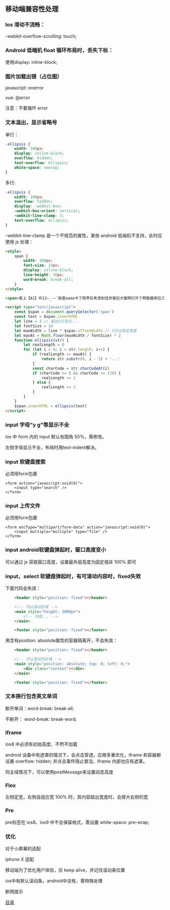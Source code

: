 ## 移动端兼容性处理

### Ios 滑动不流畅：
-webkit-overflow-scrolling: touch;

### Android 低端机 float 循环布局时，丢失下标：
使用display: inline-block;

### 图片加载出错（占位图）
javascript: onerror

vue: @error

注意：不要循环 error

### 文本溢出，显示省略号
单行：
```css
.ellipsis {
    width: 100px;
    display: inline-block;
    overflow: hidden;
    text-overflow: ellipsis;
    white-space: nowrap;
}
```
多行:
```css
.ellipsis {
    width: 100px;
    overflow: hidden;
    display: -webkit-box;
    -webkit-box-orient: vertical;
    -webkit-line-clamp: 3;
    text-overflow: ellipsis;
}
```
-webkit-line-clamp 是一个不规范的属性，某些 android 低端机不支持，此时应使用 js 处理：
```html
<style>
    span {
        width: 100px;
        font-size: 14px;
        display: inline-block;
        line-height: 16px;
        word-break: break-all;
    }
</style>

<span>爱上【A}】邓12—_-~`丽君aaaa卡了跨界石考虑到佳世客拉大锯啊打开了啊数据库拉三等奖拉斯肯德基阿卡丽大师级的卡拉加大款拉大锯啊了可多</span>

<script type="text/javascript">
    const $span = document.querySelector('span')
    const text = $span.innerHTML
    let line = 3 // 超出3行显示...
    let fontSize = 14
    let maxWidth = line * $span.offsetWidth // 3行占用总宽度
    let maxAt = Math.floor(maxWidth / fontSize) * 2
    function ellipsis(str) {
        let realLength = 0
        for (let i = 0; i < str.length; i++) {
            if (realLength >= maxAt) {
                return str.substr(0, i - 3) + '...'
            }
            const charCode = str.charCodeAt(i)
            if (charCode >= 0 && charCode <= 128) {
                realLength += 1
            } else {
                realLength += 2
            }
        }
    }
    $span.innerHTML = ellipsis(text)
</script>
```

### input 字母"y g"等显示不全
ios 中 form 内的 input 默认有圆角 50%，需修改。

左侧字母显示不全，布局时用text-indent解决。

### input 软键盘搜索
必须用form包裹
```
<form action="javascript:void(0)">
    <input type="search" />
</form>
```

### input 上传文件
必须用form包裹
```
<form encType="multipart/form-data" action="javascript:void(0)">
    <input multiple="multiple" type="file" />
</form>
```

### input android软键盘弹起时，窗口高度变小
可以通过 js 获取窗口高度，设置最外层高度为固定值非 100% 即可

### input、select 软键盘弹起时，有可滚动内容时，fixed失效
下面代码会失效：
```html
    <header style="position: fixed"></header>

    <!-- 可以滚动区域 -->
    <main style="height: 2000px">
        <!-- 内容... -->
    </main>

    <footer style="position: fixed"></footer>
```
用含有position: absolute属性的容器隔离开，不会失效：
```html
    <header style="position: fixed"></header>

    <!-- 可以滚动的区域 -->
    <main style="position: absolute; top: 0; left: 0;">
        <div class="content"></div>
    </main>

    <footer style="position: fixed"></footer>
```

### 文本换行包含英文单词
断开单词：word-break: break-all;

不断开：  word-break: break-word;

### iframe
ios8 中必须有初始高度，不然不加载

android 设备中有遮罩的情况下，会点击穿透，应做多重优化，iframe 和容器都设置 overflow: hidden; 并点击事件阻止冒泡，iframe 内部也应有遮罩。

同主域情况下，可以使用postMessage来设置动态高度

### Flex
左侧定宽，右侧自适应宽 100% 时，其内容超出宽度时，会撑大右侧的宽

### Pre
pre标签在 ios8、ios9 中不会保留格式，需设置 white-space: pre-wrap;

### 优化
对于小屏幕的适配

iphone X 适配

移动端为了优化用户体验，应 keep alive，并记住滚动条位置

ios中有默认滚动条，android中没有，需特殊处理

断网提示

[目录](https://github.com/jines-z/note)
